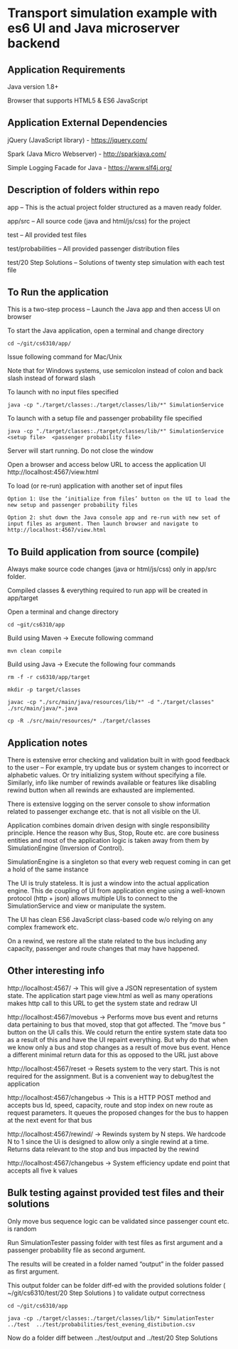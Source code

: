 # Transport simulation example with es6 UI and Java microserver backend

## Application Requirements

Java version 1.8+

Browser that supports HTML5 & ES6 JavaScript

## Application External Dependencies

jQuery (JavaScript library) - https://jquery.com/

Spark (Java Micro Webserver) - http://sparkjava.com/

Simple Logging Facade for Java - https://www.slf4j.org/

## Description of folders within repo

app – This is the actual project folder structured as a maven ready folder.

app/src – All source code (java and html/js/css) for the project

test – All provided test files

test/probabilities – All provided passenger distribution files

test/20 Step Solutions – Solutions of twenty step simulation with each test file

## To Run the application

This is a two-step process – Launch the Java app and then access UI on browser

To start the Java application, open a terminal and change directory

    cd ~/git/cs6310/app/

Issue following command for Mac/Unix

Note that for Windows systems, use semicolon instead of colon and back slash instead of forward slash

To launch with no input files specified

    java -cp "./target/classes:./target/classes/lib/*" SimulationService

To launch with a setup file and passenger probability file specified

    java -cp "./target/classes:./target/classes/lib/*" SimulationService <setup file>  <passenger probability file>

Server will start running. Do not close the window

Open a browser and access below URL to access the application UI
http://localhost:4567/view.html

To load (or re-run) application with another set of input files

    Option 1: Use the ‘initialize from files’ button on the UI to load the new setup and passenger probability files

    Option 2: shut down the Java console app and re-run with new set of input files as argument. Then launch browser and navigate to http://localhost:4567/view.html

## To Build application from source (compile)

Always make source code changes (java or html/js/css) only in app/src folder.

Compiled classes & everything required to run app will be created in app/target

Open a terminal and change directory

    cd ~git/cs6310/app
    
Build using Maven -> Execute following command

    mvn clean compile

Build using Java → Execute the following four commands
 
    rm -f -r cs6310/app/target

    mkdir -p target/classes

    javac -cp "./src/main/java/resources/lib/*" -d "./target/classes"  ./src/main/java/*.java

    cp -R ./src/main/resources/* ./target/classes

## Application notes

There is extensive error checking and validation built in with good feedback to the user – For example, try update bus or system changes to incorrect or alphabetic values. Or try initializing system without specifying a file. Similarly, info like number of rewinds available or features like disabling rewind button when all rewinds are exhausted are implemented.

There is extensive logging on the server console to show information related to passenger exchange etc. that is not all visible on the UI.

Application combines domain driven design with single responsibility principle. Hence the reason why Bus, Stop, Route etc. are core business entities and most of the application logic is taken away from them by SimulationEngine (Inversion of Control).

SimulationEngine is a singleton so that every web request coming in can get a hold of the same instance

The UI is truly stateless. It is just a window into the actual application engine. This de coupling of UI from application engine using a well-known protocol (http + json) allows multiple UIs to connect to the SimulationService and view or manipulate the system.

The UI has clean ES6 JavaScript class-based code w/o relying on any complex framework etc.

On a rewind, we restore all the state related to the bus including any capacity, passenger and route changes that may have happened.

## Other interesting info

http://localhost:4567/ -> This will give a JSON representation of system state. 
The application start page view.html as well as many operations makes http call to this URL to get the system state and redraw UI

http://localhost:4567/movebus -> Performs move bus event and returns data pertaining to bus that moved, stop that got affected. The “move bus “ button on the UI calls this.
We could return the entire system state data too as a result of this and have the UI repaint everything. But why do that when we know only a bus and stop changes as a result of move bus event. Hence a different minimal return data for this as opposed to the URL just above

http://localhost:4567/reset -> Resets system to the very start. This is not required for the assignment. But is a convenient way to debug/test the application

http://localhost:4567/changebus -> This is a HTTP POST method and accepts bus Id, speed, capacity, route and stop index on new route as request parameters. 
It queues the proposed changes for the bus to happen at the next event for that bus

http://localhost:4567/rewind/<N> -> Rewinds system by N steps. We hardcode N to 1 since the Ui is designed to allow only a single rewind at a time.  Returns data relevant to the stop and bus impacted by the rewind

http://localhost:4567/changebus -> System efficiency update end point that accepts all five k values

## Bulk testing against provided test files and their solutions

Only move bus sequence logic can be validated since passenger count etc. is random

Run SimulationTester passing folder with test files as first argument and a passenger probability file as second argument.

The results will be created in a folder named “output” in the folder passed as first argument.

This output folder can be folder diff-ed with the provided solutions folder ( ~/git/cs6310/test/20 Step Solutions ) to validate output correctness

    cd ~/git/cs6310/app

    java -cp ./target/classes:./target/classes/lib/* SimulationTester ../test  ../test/probabilities/test_evening_distibution.csv

Now do a folder diff between  ../test/output and ../test/20 Step Solutions 
